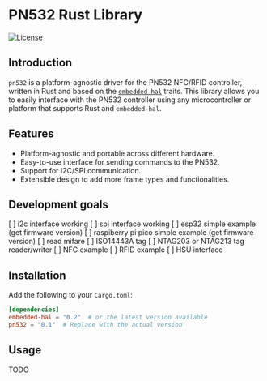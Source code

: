 # PN532 Rust Library

[![License](https://img.shields.io/crates/l/pn532.svg)](https://github.com/italicmew/pn532/blob/main/LICENSE)

## Introduction

`pn532` is a platform-agnostic driver for the PN532 NFC/RFID controller, written in Rust and based on the [`embedded-hal`](https://github.com/rust-embedded/embedded-hal) traits. This library allows you to easily interface with the PN532 controller using any microcontroller or platform that supports Rust and `embedded-hal`.

## Features

- Platform-agnostic and portable across different hardware.
- Easy-to-use interface for sending commands to the PN532.
- Support for I2C/SPI communication.
- Extensible design to add more frame types and functionalities.

## Development goals
[ ] i2c interface working
[ ] spi interface working
[ ] esp32 simple example (get firmware version)
[ ] raspiberry pi pico simple example (get firmware version)
[ ] read mifare
[ ] ISO14443A tag
[ ] NTAG203 or NTAG213 tag reader/writer
[ ] NFC example
[ ] RFID example
[ ] HSU interface


## Installation

Add the following to your `Cargo.toml`:

```toml
[dependencies]
embedded-hal = "0.2"  # or the latest version available
pn532 = "0.1"  # Replace with the actual version

```

## Usage

TODO
